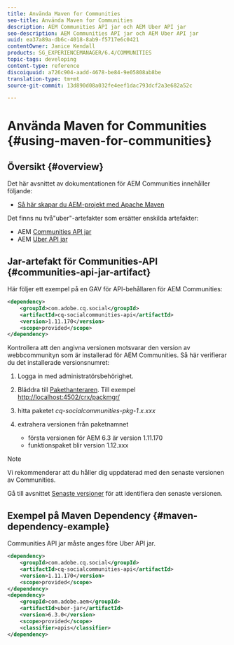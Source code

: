 ```yaml
---
title: Använda Maven for Communities
seo-title: Använda Maven for Communities
description: AEM Communities API jar och AEM Uber API jar
seo-description: AEM Communities API jar och AEM Uber API jar
uuid: ea37a89a-db6c-4018-8ab9-f5717e6c0421
contentOwner: Janice Kendall
products: SG_EXPERIENCEMANAGER/6.4/COMMUNITIES
topic-tags: developing
content-type: reference
discoiquuid: a726c904-aadd-4678-be84-9e05808ab8be
translation-type: tm+mt
source-git-commit: 13d890d08a032fe4eef1dac793dcf2a3e682a52c

---
```



# Använda Maven for Communities {#using-maven-for-communities}

## Översikt {#overview}

Det här avsnittet av dokumentationen för AEM Communities innehåller följande:

* [Så här skapar du AEM-projekt med Apache Maven](../../help/sites-developing/ht-projects-maven.md)

Det finns nu två&quot;uber&quot;-artefakter som ersätter enskilda artefakter:

* AEM [Communities API jar](#communities-api-jar-artifact)
* AEM [Uber API jar](../../help/sites-developing/ht-projects-maven.md#what-is-the-uberjar)

## Jar-artefakt för Communities-API {#communities-api-jar-artifact}

Här följer ett exempel på en GAV för API-behållaren för AEM Communities:

```xml
<dependency>
    <groupId>com.adobe.cq.social</groupId>
    <artifactId>cq-socialcommunities-api</artifactId>
    <version>1.11.170</version>
    <scope>provided</scope>
</dependency>
```

Kontrollera att den angivna versionen motsvarar den version av webbcommunityn som är installerad för AEM Communities. Så här verifierar du det installerade versionsnumret:

1. Logga in med administratörsbehörighet.
2. Bläddra till [Pakethanteraren](../../help/sites-administering/package-manager.md). Till exempel [http://localhost:4502/crx/packmgr/](http://localhost:4502/crx/packmgr/)

3. hitta paketet *cq-socialcommunities-pkg-1.x.xxx*
4. extrahera versionen från paketnamnet
   * första versionen för AEM 6.3 är version 1.11.170
   * funktionspaket blir version 1.12.xxx

>[!NOTE]
>
>Vi rekommenderar att du håller dig uppdaterad med den senaste versionen av Communities.
>
>Gå till avsnittet [Senaste versioner](deploy-communities.md#latest-releases) för att identifiera den senaste versionen.

## Exempel på Maven Dependency {#maven-dependency-example}

Communities API jar måste anges före Uber API jar.

```xml
<dependency>
    <groupId>com.adobe.cq.social</groupId>
    <artifactId>cq-socialcommunities-api</artifactId>
    <version>1.11.170</version>
    <scope>provided</scope>
</dependency>
<dependency>
    <groupId>com.adobe.aem</groupId>
    <artifactId>uber-jar</artifactId>
    <version>6.3.0</version>
    <scope>provided</scope>
    <classifier>apis</classifier>
</dependency>
```
